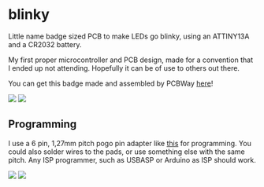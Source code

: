 # blinky
Little name badge sized PCB to make LEDs go blinky, using an ATTINY13A and a CR2032 battery.  

My first proper microcontroller and PCB design, made for a convention that I ended up not attending. Hopefully it can be of use to others out there.  

You can get this badge made and assembled by PCBWay [here](https://www.pcbway.com/project/shareproject/blink_y_badge_168d32d1.html)!

![](https://github.com/eepykami/blinky-badge/blob/main/pics/1.gif?raw=true)
![](https://github.com/eepykami/blinky-badge/blob/main/pics/2.jpg?raw=true)

## Programming

I use a 6 pin, 1,27mm pitch pogo pin adapter like [this](https://pl.aliexpress.com/item/1005005300697130.html) for programming. You could also solder wires to the pads, or use something else with the same pitch. Any ISP programmer, such as USBASP or Arduino as ISP should work.  

![](https://github.com/eepykami/blinky-badge/blob/main/pics/4.jpg?raw=true)
![](https://github.com/eepykami/blinky-badge/blob/main/pics/5.png?raw=true)
